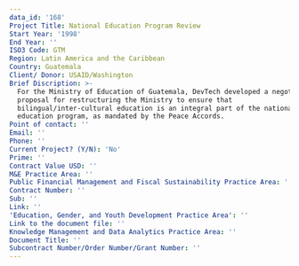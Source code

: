```yaml
---
data_id: '168'
Project Title: National Education Program Review
Start Year: '1998'
End Year: ''
ISO3 Code: GTM
Region: Latin America and the Caribbean
Country: Guatemala
Client/ Donor: USAID/Washington
Brief Discription: >-
  For the Ministry of Education of Guatemala, DevTech developed a negotiated
  proposal for restructuring the Ministry to ensure that
  bilingual/inter-cultural education is an integral part of the national
  education program, as mandated by the Peace Accords.
Point of contact: ''
Email: ''
Phone: ''
Current Project? (Y/N): 'No'
Prime: ''
Contract Value USD: ''
M&E Practice Area: ''
Public Financial Management and Fiscal Sustainability Practice Area: ''
Contract Number: ''
Sub: ''
Link: ''
'Education, Gender, and Youth Development Practice Area': ''
Link to the document file: ''
Knowledge Management and Data Analytics Practice Area: ''
Document Title: ''
Subcontract Number/Order Number/Grant Number: ''
---
```

